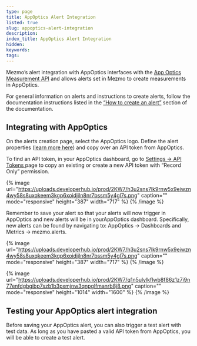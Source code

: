 ```yaml
---
type: page
title: AppOptics Alert Integration
listed: true
slug: appoptics-alert-integration
description: 
index_title: AppOptics Alert Integration
hidden: 
keywords: 
tags: 
---
```




Mezmo’s alert integration with AppOptics interfaces with the [App Optics Measurement API](https://docs.appoptics.com/api/#measurements) and allows alerts set in Mezmo to create measurements in AppOptics.

For general information on alerts and instructions to create alerts, follow the documentation instructions listed in the [“How to create an alert”](/docs/alerts#how-to-create-an-alert) section of the documentation.

## Integrating with AppOptics

On the alerts creation page, select the AppOptics logo. Define the alert properties ([learn more here](/docs/alerts#types-of-alerts)) and copy over an API token from AppOptics.

To find an API token, in your AppOptics dashboard, go to [Settings → API Tokens ](https://my.appoptics.com/organization/tokens)page to copy an existing or create a new API token with “Record Only” permission.



{% image url="https://uploads.developerhub.io/prod/2KW7/h3u2sns7lk9rnw5x9eiwzn4wy58s8uxqkeem3kgp6xoidjjln8nr7bssm5y4gl7s.png" caption="" mode="responsive" height="387" width="717" %}
{% /image %}



Remember to save your alert so that your  alerts will now trigger in AppOptics and new alerts will be in yourAppOptics dashboard. Specifically, new alerts can be found by navigating to: AppOptics -&gt; Dashboards and Metrics -&gt; mezmo.alerts.



{% image url="https://uploads.developerhub.io/prod/2KW7/h3u2sns7lk9rnw5x9eiwzn4wy58s8uxqkeem3kgp6xoidjjln8nr7bssm5y4gl7s.png" caption="" mode="responsive" height="387" width="717" %}
{% /image %}





{% image url="https://uploads.developerhub.io/prod/2KW7/q1n5ulylkflwb8f86z1z7i9n77enfdgbgibp7szb1b3pxmjnw3qnpglfmanrb8j8.png" caption="" mode="responsive" height="1014" width="1600" %}
{% /image %}



## Testing your AppOptics alert integration

Before saving your AppOptics alert, you can also trigger a test alert with test data. As long as you have pasted a valid API token from AppOptics, you will be able to create a test alert.



